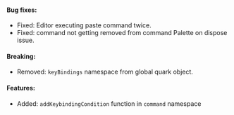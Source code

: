 #### Bug fixes:
* Fixed: Editor executing paste command twice.
* Fixed: command not getting removed from command Palette on dispose issue.

#### Breaking:
* Removed: `keyBindings` namespace from global quark object.

#### Features:
* Added: `addKeybindingCondition` function in `command` namespace